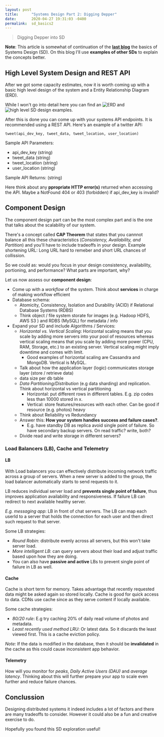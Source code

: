 ```yaml
---
layout: post
title:      "Systems Design Part 2: Digging Depper"
date:       2020-04-27 19:31:03 -0400
permalink:  sd_basics2
---
```


> Digging Depper into SD 

**Note**: This article is somewhat of continuation of the [**last blog**](http://fbohz.com/sd_basics1) the basics of Systems Design (SD). On this blog I'll use **examples of other SDs** to explain the concepts better.


## High Level System Design and REST API

After we got some capacity estimates, now it is worth coming up with a basic high level design of the system and a Entity Relationship Diagram (ERD).

While I won't go into detail here you can find an ![ERD](https://user-images.githubusercontent.com/15071636/80003020-073ace80-8486-11ea-8223-b1a4f67ce7ce.png) and 
![high level SD design](https://user-images.githubusercontent.com/15071636/80003150-34877c80-8486-11ea-9d3f-6b5b37041589.png) examples.

After this is done you can come up with your systems API endpoints. It is recommended using a REST API. Here's an example of a twitter API:

`tweet(api_dev_key, tweet_data, tweet_location, user_location)`

Sample API Parameters:
- api_dev_key (string)
- tweet_data (string)
- tweet_location (string)
- user_location (string)

Sample API Returns: (string)

Here think about any **ppropriate HTTP error(s)** returned when accessing the API. Maybe a NotFound 404 or 403 (forbidden) if api_dev_key is invalid?

## Component Design

The component design part can be the most complex part and is the one that talks about the scalability of our system.

There's a concept called **CAP Theorem** that states that you cannnot balance all this these characteristics (*Consistency, Availability, and Partition*) and you'll have to include tradeoffs in your design. Example shortening URL: Long URL hard to remeber and short URL chances of collission.

So we could as: would you focus in your design consistency, availability, portioning, and performance? What parts are important, why? 

Let us now assess our **component design**:
  - Come up with a *workflow* of the system. Think about **services** in charge of making workflow efficient
  - Database schema:
    - Atomicity, Consistency, Isolation and Durability (ACID) if Relational Database Systems (RDBS)
    - Think object / file system storate for images (e.g. Hadoop HDFS, AWS S3 ) and RDBS (MySQL) for metadata / info
  - Expand your SD and include Algorithms / Services:
    - *Horizontal vs. Vertical Scaling*: Horizontal scaling means that you scale by adding more servers into your pool of resources whereas vertical scaling means that you scale by adding more power (CPU, RAM, Storage, etc.) to an existing server. Vertical scaling might imply downtime and comes with limit.
      - Good examples of horizontal scaling are Cassandra and MongoDB. Vertical is MySQL.
    - Talk about how the application layer (logic) communicates storage layer (store / retrieve data)
    - data size per db table
    - *Data Partitioning/Distribution* (e.g data sharding) and replication. Think about horizontal vs vertical partitioning
      - Horizontal: put different rows in different tables. E.g. zip codes less than 10000 stored in x.
      - Vertical: store features/resources with each other. Can be good if resource (e.g. photos) heavy
    - Think about Reliability vs Redundancy
    - Answer this: **How your system handles success and failure cases?**.
      - E.g. have standby DB as replica avoid single point of failure. So have secondary backup servers. On read traffic? write, both?
     - Divide read and write storage in different servers?

### Load Balancers (LB), Cache and Telemetry

#### LB

With Load balancers you can effectively distribute incoming network traffic across a group of  servers. When a new server is added to the group, the load balancer automatically starts to send requests to it.

LB reduces individual server load and **prevents single point of failure**, thus improves application availability and responsiveness. If failure LB can redirect to next available healthy server.

*E.g. messaging app*: LB in front of chat servers. The LB can map each userId to a server that holds the connection for each user and then direct such request to that server.

Some LB strategies:
  - *Round Robin*: distribute evenly across all servers, but this won't take server load.
  - *More intelligent LB*: can query servers about their load and adjust traffic based upon how they are doing.
  - You can also have **passive and active** LBs to prevent single point of failure in LB as well. 

#### Cache

Cache is short term for memory. Takes advantage that recently requested data might be asked again so stored locally. Cache is good for quick access to data. CDNs use cache since as they serve content if locally available.

Some cache strategies: 
  - *80/20 rule*: E.g try caching 20% of daily read volume of photos and metadata.
  - *Least recently used method LRU*: Or latest data. So it discards the least viewed first. This is a cache eviction policy.

 *Note:* If the data is modified in the database, then it should be **invalidated** in the cache as this could cause inconsistent app behavior.

#### Telemetry
How will you monitor for *peaks*, *Daily Active Users (DAU)* and *average latency*. Thinking about this will further prepare your app to scale even further and reduce failure chances.

## Conclussion

Designing distributed systems it indeed includes a lot of factors and there are many tradeoffs to consider. However it could also be a fun and creative exercise to do.

Hopefully you found this SD exploration useful!